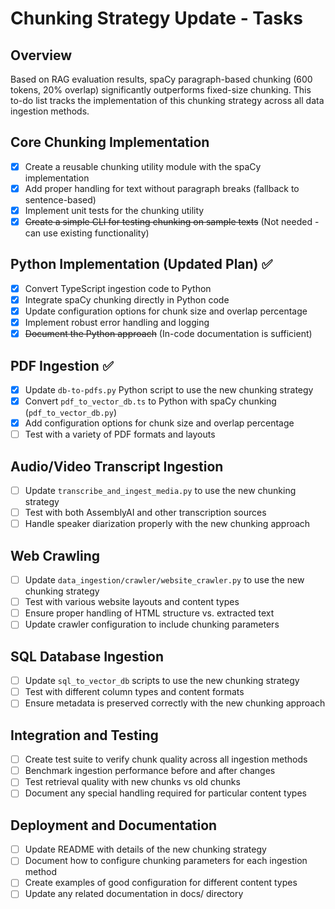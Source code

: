# Chunking Strategy Update - Tasks

## Overview

Based on RAG evaluation results, spaCy paragraph-based chunking (600 tokens, 20% overlap) significantly
outperforms fixed-size chunking. This to-do list tracks the implementation of this chunking strategy across
all data ingestion methods.

## Core Chunking Implementation

- [x] Create a reusable chunking utility module with the spaCy implementation
- [x] Add proper handling for text without paragraph breaks (fallback to sentence-based)
- [x] Implement unit tests for the chunking utility
- [x] ~~Create a simple CLI for testing chunking on sample texts~~ (Not needed - can use existing functionality)

## Python Implementation (Updated Plan) ✅

- [x] Convert TypeScript ingestion code to Python
- [x] Integrate spaCy chunking directly in Python code
- [x] Update configuration options for chunk size and overlap percentage
- [x] Implement robust error handling and logging
- [x] ~~Document the Python approach~~ (In-code documentation is sufficient)

## PDF Ingestion ✅

- [x] Update `db-to-pdfs.py` Python script to use the new chunking strategy
- [x] Convert `pdf_to_vector_db.ts` to Python with spaCy chunking (`pdf_to_vector_db.py`)
- [x] Add configuration options for chunk size and overlap percentage
- [ ] Test with a variety of PDF formats and layouts

## Audio/Video Transcript Ingestion

- [ ] Update `transcribe_and_ingest_media.py` to use the new chunking strategy
- [ ] Test with both AssemblyAI and other transcription sources
- [ ] Handle speaker diarization properly with the new chunking approach

## Web Crawling

- [ ] Update `data_ingestion/crawler/website_crawler.py` to use the new chunking strategy
- [ ] Test with various website layouts and content types
- [ ] Ensure proper handling of HTML structure vs. extracted text
- [ ] Update crawler configuration to include chunking parameters

## SQL Database Ingestion

- [ ] Update `sql_to_vector_db` scripts to use the new chunking strategy
- [ ] Test with different column types and content formats
- [ ] Ensure metadata is preserved correctly with the new chunking approach

## Integration and Testing

- [ ] Create test suite to verify chunk quality across all ingestion methods
- [ ] Benchmark ingestion performance before and after changes
- [ ] Test retrieval quality with new chunks vs old chunks
- [ ] Document any special handling required for particular content types

## Deployment and Documentation

- [ ] Update README with details of the new chunking strategy
- [ ] Document how to configure chunking parameters for each ingestion method
- [ ] Create examples of good configuration for different content types
- [ ] Update any related documentation in docs/ directory
